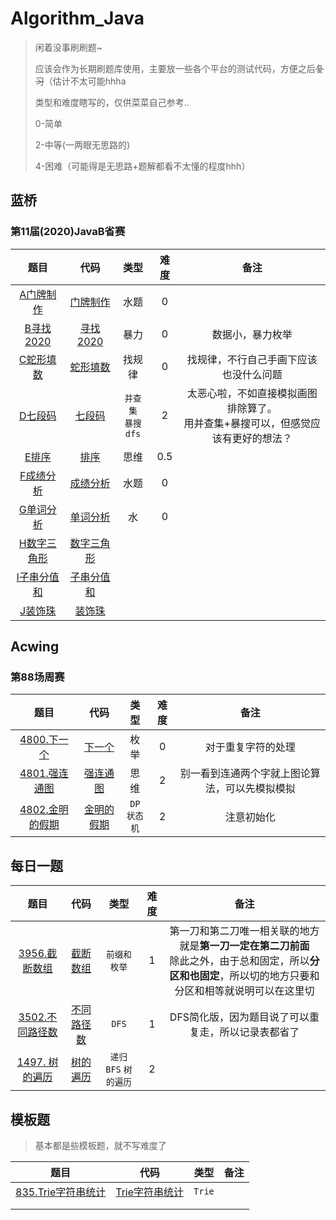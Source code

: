 # Algorithm_Java

> 闲着没事刷刷题~
>
> 应该会作为长期刷题库使用，主要放一些各个平台的测试代码，方便之后~~复习~~（估计不太可能hhha
>
> 类型和难度瞎写的，仅供菜菜自己参考..
>
> 0-简单
>
> 2-中等(一两眼无思路的)
>
> 4-困难（可能得是无思路+题解都看不太懂的程度hhh）

## 蓝桥

### 第11届(2020)JavaB省赛

|                             题目                             |                    代码                    |          类型           | 难度 |                             备注                             |
| :----------------------------------------------------------: | :----------------------------------------: | :---------------------: | :--: | :----------------------------------------------------------: |
|  [A门牌制作](https://www.lanqiao.cn/problems/592/learning/)  |  [门牌制作](src/lanqiao/Java2020B/A.java)  |          水题           |  0   |                                                              |
| [B寻找2020](https://www.lanqiao.cn/problems/1065/learning/)  |  [寻找2020](src/lanqiao/Java2020B/B.java)  |          暴力           |  0   |                       数据小，暴力枚举                       |
|  [C蛇形填数](https://www.lanqiao.cn/problems/594/learning/)  |  [蛇形填数](src/lanqiao/Java2020B/C.java)  |         找规律          |  0   |            找规律，不行自己手画下应该也没什么问题            |
|   [D七段码](https://www.lanqiao.cn/problems/595/learning/)   |   [七段码](src/lanqiao/Java2020B/D.java)   | `并查集` <br/>`暴搜dfs` |  2   | 太恶心啦，不如直接模拟画图排除算了。<br/>用并查集+暴搜可以，但感觉应该有更好的想法？ |
|   [E排序 ](https://www.lanqiao.cn/problems/598/learning/)    |    [排序](src/lanqiao/Java2020B/E.java)    |          思维           | 0.5  |                                                              |
|  [F成绩分析](https://www.lanqiao.cn/problems/497/learning/)  |  [成绩分析](src/lanqiao/Java2020B/F.java)  |          水题           |  0   |                                                              |
|  [G单词分析](https://www.lanqiao.cn/problems/504/learning/)  |  [单词分析](src/lanqiao/Java2020B/G.java)  |           水            |  0   |                                                              |
| [H数字三角形 ](https://www.lanqiao.cn/problems/505/learning/) | [数字三角形](src/lanqiao/Java2020B/H.java) |                         |      |                                                              |
| [I子串分值和 ](https://www.lanqiao.cn/problems/1037/learning/) | [子串分值和](src/lanqiao/Java2020B/I.java) |                         |      |                                                              |
|   [J装饰珠](https://www.lanqiao.cn/problems/507/learning/)   |   [装饰珠](src/lanqiao/Java2020B/J.java)   |                         |      |                                                              |



## Acwing

### 第88场周赛

|                             题目                             |                     代码                      |        类型        | 难度 |                      备注                      |
| :----------------------------------------------------------: | :-------------------------------------------: | :----------------: | :--: | :--------------------------------------------: |
| [4800.下一个](https://www.acwing.com/activity/content/problem/content/7991/) |   [下一个](src/acwing/周赛/No88/T4800.java)   |        枚举        |  0   |               对于重复字符的处理               |
| [4801.强连通图](https://www.acwing.com/problem/content/4804/) |  [强连通图](src/acwing/周赛/No88/T4801.java)  |        思维        |  2   | 别一看到连通两个字就上图论算法，可以先模拟模拟 |
| [4802.金明的假期](https://www.acwing.com/problem/content/4805/) | [金明的假期](src/acwing/周赛/No88/T4802.java) | `DP` <br/>`状态机` |  2   |                   注意初始化                   |

## 每日一题

|                             题目                             |                         代码                         |          类型           | 难度 |                             备注                             |
| :----------------------------------------------------------: | :--------------------------------------------------: | :---------------------: | :--: | :----------------------------------------------------------: |
| [3956.截断数组](https://www.acwing.com/problem/content/3959/) |  [截断数组](src/acwing/每日一题2023春季/T3956.java)  |     `前缀和` `枚举`     |  1   | 第一刀和第二刀唯一相关联的地方就是**第一刀一定在第二刀前面**<br/>除此之外，由于总和固定，所以**分区和也固定**，所以切的地方只要和分区和相等就说明可以在这里切 |
| [3502.不同路径数](https://www.acwing.com/problem/content/3505/) | [不同路径数](src/acwing/每日一题2023春季/T3502.java) |          `DFS`          |  1   |     DFS简化版，因为题目说了可以重复走，所以记录表都省了      |
| [1497. 树的遍历](https://www.acwing.com/problem/content/1499/) |  [树的遍历](src/acwing/每日一题2023春季/T1497.java)  | `递归` `BFS` `树的遍历` |  2   |                                                              |



## 模板题

> 基本都是些模板题，就不写难度了

|                             题目                             |                      代码                       |  类型  | 备注 |
| :----------------------------------------------------------: | :---------------------------------------------: | :----: | :--: |
| [835.Trie字符串统计](https://www.acwing.com/problem/content/837/) | [Trie字符串统计](src/acwing/算法基础/T835.java) | `Trie` |      |
|                                                              |                                                 |        |      |
|                                                              |                                                 |        |      |

